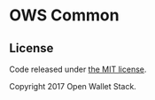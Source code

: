 OWS Common
=======

## License

Code released under [the MIT license](https://github.com/owstack/ows-utils/blob/master/LICENSE).

Copyright 2017 Open Wallet Stack.
